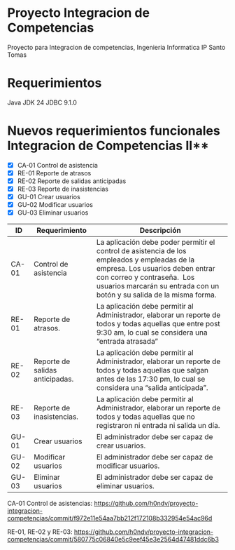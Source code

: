 # Proyecto Integracion de Competencias

Proyecto para Integracion de competencias, Ingenieria Informatica IP Santo Tomas

# Requerimientos
Java 
JDK 24
JDBC 9.1.0

# Nuevos requerimientos funcionales Integracion de Competencias II**

- [x] CA-01 Control de asistencia
- [x] RE-01 Reporte de atrasos
- [x] RE-02 Reporte de salidas anticipadas
- [x] RE-03 Reporte de inasistencias
- [x] GU-01 Crear usuarios
- [x] GU-02 Modificar usuarios
- [x] GU-03 Eliminar usuarios

ID | Requerimiento | Descripción
-- | -- | --
CA-01 | Control de asistencia | La aplicación debe poder   permitir el control de asistencia de los empleados y empleadas de la empresa.   Los usuarios deben entrar con correo y contraseña.  Los usuarios marcarán su entrada con un   botón y su salida de la misma forma.
RE-01 | Reporte de atrasos. | La aplicación debe permitir al   Administrador, elaborar un reporte de todos y todas aquellas que entre post   9:30 am, lo cual se considera una “entrada atrasada”
RE-02 | Reporte de salidas   anticipadas. | La aplicación debe permitir al   Administrador, elaborar un reporte de todos y todas aquellas que salgan antes   de las 17:30 pm, lo cual se considera una “salida anticipada”.
RE-03 | Reporte de inasistencias. | La aplicación debe permitir al   Administrador, elaborar un reporte de todos y todas aquellas que no   registraron ni entrada ni salida un día.
GU-01 | Crear usuarios | El administrador debe ser   capaz de crear usuarios.
GU-02 | Modificar usuarios | El administrador debe ser capaz de modificar   usuarios.
GU-03 | Eliminar usuarios | El administrador debe ser   capaz de eliminar usuarios.

CA-01 Control de asistencias: https://github.com/h0ndv/proyecto-integracion-competencias/commit/f972e11e54aa7bb212f172108b332954e54ac96d

RE-01, RE-02 y RE-03: https://github.com/h0ndv/proyecto-integracion-competencias/commit/580775c06840e5c9eef45e3e2564d47481ddc6b3





